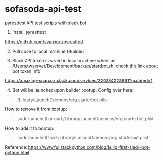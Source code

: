 # sofasoda-api-test
pyresttest API test scripts with slack bot

1. Install pyresttest

https://github.com/svanoort/pyresttest

2. Pull code to local machine (Builder)

3. Slack API token is saved in local machine where as /Users/twserver/Development/backup/startbot.sh, check this link about bot token info:

https://amazing-snapask.slack.com/services/220384228881?updated=1

4. Bot will be launched upon builder bootup. Config over here:

>/Library/LaunchDaemons/org.starterbot.plist

How to remove it from bootup:
>sudo launchctl unload /Library/LaunchDaemons/org.starterbot.plist

How to add it to bootup:
>sudo launchctl load /Library/LaunchDaemons/org.starterbot.plist

Reference:
https://www.fullstackpython.com/blog/build-first-slack-bot-python.html



